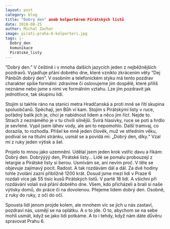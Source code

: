 ```yaml
---
layout: post
category: blog
title: "Dobrý den" aneb kolportérem Pirátských listů
date: 2018-08-25
author: Michal Zachar
image: pirati-praha-6-kolporteri.jpg
tags: |-
  Dobrý_den
  komunikace
  Pirátské_listy
---
```

“Dobrý den.” V češtině i v mnoha dalších jazycích jeden z nejběžnějších pozdravů. Vyjadřuje přání dobrého dne, které vzniklo zkrácením věty “Dej Pánbůh dobrý den”. V osobním a telefonickém styku má tento pozdrav charakter spíše formální: zdravíme či oslovujeme jím dospělé, které příliš neznáme nebo jsme s nimi ve formálním vztahu. Lze jím pozdravit jak jednotlivce, tak skupinu lidí.

Stojím si takhle ráno na stanici metra Hradčanská a proti mně se řítí skupina spoluobčanů. Spěchají, jen Bůh ví kam. Stojím s Pirátskými listy v ruce, pořádný balík jich je, chci je nabídnout lidem a něco jim říct. Nejde to. Strach z neznámého je v tu chvíli silnější. Svírá hlasivky, ruce se potí a hrdlo je sevřené. Vypil jsem láhev vody, ale ani to nepomohlo. Další tramvaj, co dorazila, to rozhodla. Přišel ke mně jeden člověk, muž ve středním věku, podíval se na titulní stránku, usmál se a povídá mi: „Dobrý den, díky.“  Vzal mi z ruky jeden výtisk a šel. 

Projelo to mnou jako uzemnění. Udělal jsem jeden krok vstříc davu a říkám: Dobrý den. Dobrýýýý den, Pirátské listy… Lidé se pomalu probouzejí z letargie a Pirátské listy si berou. Usmívám se, ani nevím proč. V těle se objevuje zajímavý pocit. Radost. A tak rozdávám dál a dál. Za dvě hodiny tohle zvolání zazní přibližně 1200 krát. Dosud jsme mezi lidi v Praze 6 rozdali více jak 55 tisíc kusů Pirátských listů. V partě 18 lidí. A všichni při rozdávání volali svá přání dobrého dne. Všem, kdo přicházeli a brali si naše výtisky domů, do práce či na dovolenou. Přejeme lidem dobrý den. Osobně, z ruky do ruky, z očí do očí. 

Spousta lidí jenom projde kolem, ale mnohem víc se jich u nás zastaví, pozdraví nás, usmějí se na oplátku. A o to jde. O to, abychom se na sebe mohli usmát, když se jako lidi potkáme. A to i tehdy, když nám dáte důvěru spravovat Prahu 6.
